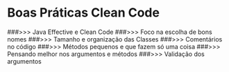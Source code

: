 # Boas Práticas Clean Code

###>>> Java Effective e Clean Code
###>>> Foco na escolha de bons nomes
###>>> Tamanho e organização das Classes
###>>> Comentários no código
###>>> Métodos pequenos e que fazem só uma coisa
###>>> Pensando melhor nos argumentos e métodos
###>>> Validação dos argumentos
